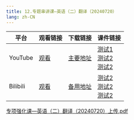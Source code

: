 ```yaml
---
title: 12.专题串讲课—英语（二）翻译（20240720）
lang: zh-CN
---
```



| 平台       | 观看链接   | 下载链接     | 课件链接         |
|----------|--------|----------|--------------|
| YouTube  | [观看]() | [主要地址]() | [测试1]()<br/>[测试2]()<br/>[测试2]()  |
| Bilibili | [观看]() | [备用地址]() | [测试2]()<br/>[测试2]()<br/>[测试2]()      |

[专项强化课—英语（二）翻译（20240720）上传.pdf](..%2F..%2Fpublic%2Fenglish%2F1.%E8%8B%B1%E8%AF%AD%E4%BA%8C-%E6%AD%A3%E5%BC%8F%E8%AF%BE%2F12.%E4%B8%93%E9%A2%98%E4%B8%B2%E8%AE%B2%E8%AF%BE%E2%80%94%E8%8B%B1%E8%AF%AD%EF%BC%88%E4%BA%8C%EF%BC%89%E7%BF%BB%E8%AF%91%EF%BC%8820240720%EF%BC%89%2F%E4%B8%93%E9%A1%B9%E5%BC%BA%E5%8C%96%E8%AF%BE%E2%80%94%E8%8B%B1%E8%AF%AD%EF%BC%88%E4%BA%8C%EF%BC%89%E7%BF%BB%E8%AF%91%EF%BC%8820240720%EF%BC%89%E4%B8%8A%E4%BC%A0.pdf)











